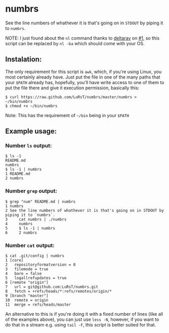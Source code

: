 # numbrs

See the line numbers of whathever it is that's going on in `STDOUT` by piping
it to `numbrs`.

NOTE: I just found about the `nl` command thanks to
[deltaray](https://github.com/deltaray) on [#1](https://github.com/LuRsT/numbrs/issues/1), so this script can be replaced by
`nl -ba` which should come with your OS.

## Instalation:

The only requirement for this script is `awk`, which, if you're using Linux, you
most certainly already have.
Just put the file in one of the many paths that your `$PATH` already has,
hopefully, you'll have write access to one of them to put the file there and
give it execution permission, basically this:

    $ curl https://raw.github.com/LuRsT/numbrs/master/numbrs > ~/bin/numbrs
    $ chmod +x ~/bin/numbrs

Note: This has the requirement of `~/bin` being in your `$PATH`

## Example usage:

### Number `ls` output:

    $ ls -1
    README.md
    numbrs
    $ ls -1 | numbrs
    1 README.md
    2 numbrs

### Number `grep` output:

    $ grep "num" README.md | numbrs
    1 numbrs
    2 See the line numbers of whathever it is that's going on in STDOUT by piping it to `numbrs`.
    3     cat numbrs | ./numbrs
    4     numbrs
    5     $ ls -1 | numbrs
    6     2 numbrs

### Number `cat` output:

    $ cat .git/config | numbrs
    1 [core]
    2   repositoryformatversion = 0
    3   filemode = true
    4   bare = false
    5   logallrefupdates = true
    6 [remote "origin"]
    7   url = git@github.com:LuRsT/numbrs.git
    8   fetch = +refs/heads/*:refs/remotes/origin/*
    9 [branch "master"]
    10  remote = origin
    11  merge = refs/heads/master

An alternative to this is if you're doing it with a fixed number of lines (like
all of the examples above), you can just use `less -N`, however, if you want to
do that in a stream e.g. using `tail -F`, this script is better suited for
that.

